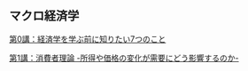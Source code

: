 ## マクロ経済学

[第0講：経済学を学ぶ前に知りたい7つのこと](/micro/00-intro)

[第1講：消費者理論 -所得や価格の変化が需要にどう影響するのか-](/micro/01-consumer-theory)